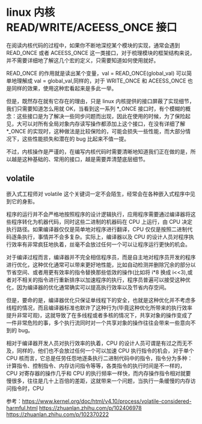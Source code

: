 # linux 内核 READ/WRITE/ACEESS_ONCE 接口
在阅读内核代码的过程中，如果你不断地深挖某个模块的实现，通常会遇到 READ_ONCE 或者 ACEESS_ONCE 这一类接口，对于梳理模块的框架结构来说，并不需要详细地了解这几个宏的定义，只需要知道如何使用就好。

READ_ONCE 的作用就是读出某个变量，val = READ_ONCE(global_val) 可以简单地理解成 val = global_val,同样的，对于 WRITE_ONCE 和 ACEESS_ONCE 也是同样的效果，使用这种宏看起来是多此一举。

但是，既然存在就有它存在的理由，只是 linux 内核提供的接口屏蔽了实现细节，我们只需要知道怎么用就 OK，当看到这一系列 *_ONCE 接口时，有个模糊的概念：这些接口是为了解决一些同步问题而出现，因此在使用的时候，为了保险起见，大可以对所有全局对象内存读写操作都添加上这个接口，在没有详细了解 *_ONCE 的实现时，这种做法是比较保险的，可能会损失一些性能，而大部分情况下，这些性能损失和潜在的 bug 比起来不值一提。

不过，内核操作是严谨的，在编写内核代码时需要清晰地知道我们正在做的是，所以越是这种基础的、常用的接口，越是需要弄清楚底层细节。

## volatile
嵌入式工程师对 volatile 这个关键词一定不会陌生，经常会在各种嵌入式程序中见到它的身影。   

程序的运行并不会严格地按照程序的设计逻辑执行，应用程序需要通过编译器将这些程序转化为机器代码，同时这些二进制的机器码在 CPU 上运行，由 CPU 决定执行路径。如果编译器仅仅是简单地对程序进行翻译，CPU 仅仅是按照二进制代码逐条执行，事情并不会多复杂。实际上，编译器以及 CPU 的设计人员对程序执行效率有非常疯狂地执着，丝毫不会放过任何一个可以让程序运行更快的机会。  

对于编译过程而言，编译器并不完全相信程序员，而是自主地对程序员开发的程序进行优化，这种优化通常可以带来更好地性能，比如自动检测并删除冗余的部分以节省空间、或者用更有效率的指令替换那些低效的操作(比如将 i*8 换成 i<<3),或者对不相关的指令进行重新排序以加速程序的执行，程序员普遍可以接受这种优化，因为编译器的优化通常确实可以提高执行效率以及节省内存空间。   

但是，要命的是，编译器优化只保证单线程下的安全，也就是这种优化并不考虑多线程的情况，而且编译器标准也默许了这种行为(毕竟这种优化所带来的执行效率提升非常可观)，这就导致了在多线程或者多核的情况下，共享对象的操作变成了一件非常危险的事，多个执行流同时对一个共享对象的操作往往会带来一些意向不到的 bug。  

相对于编译器开发人员对执行效率的执着，CPU 的设计人员可谓是有过之而无不及，同样的，他们也不会放过任何一个可以加速 CPU 执行指令的机会，对于单个 CPU 核而言，它总是任劳任怨地逐条执行二进制代码中的指令，指令分为多种：计算指令、控制指令、内存访问指令等等，各类指令的执行时间是不一样的，CPU 对寄存器的操作几乎和 CPU 的执行频率一样快，而内存操作指令相对就要慢很多，往往是几十上百倍的差距，这就带来一个问题，当执行一条缓慢的内存访问指令时，CPU 



参考：https://www.kernel.org/doc/html/v4.10/process/volatile-considered-harmful.html
https://zhuanlan.zhihu.com/p/102406978
https://zhuanlan.zhihu.com/p/102370222